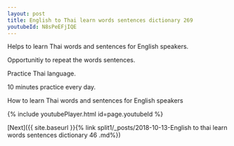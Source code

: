 ```yaml
---
layout: post
title: English to Thai learn words sentences dictionary 269 
youtubeId: N8sPeEFjIQE
---
```

 
 
Helps to learn Thai words and sentences for English speakers.

Opportunitiy to repeat the words sentences. 

Practice Thai language. 
 
10 minutes practice every day. 
 
How to learn Thai words and sentences for English speakers 
 
{% include youtubePlayer.html id=page.youtubeId %}
 
 
[Next]({{ site.baseurl }}{% link  split1/_posts/2018-10-13-English to thai learn words sentences dictionary 46 .md%})
 
